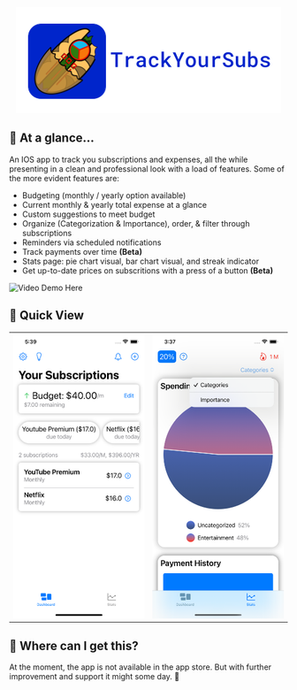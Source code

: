 <p align="center"><img alt="App Icon Ribbon" src="AppPics/AppRibbon.png" /></p>

## 👀 At a glance...
An IOS app to track you subscriptions and expenses, all the while presenting in a clean and professional look with a load of features. Some of the more evident features are:
* Budgeting (monthly / yearly option available)
* Current monthly & yearly total expense at a glance
* Custom suggestions to meet budget
* Organize (Categorization & Importance), order, & filter through subscriptions
* Reminders via scheduled notifications
* Track payments over time **(Beta)**
* Stats page: pie chart visual, bar chart visual, and streak indicator
* Get up-to-date prices on subscritions with a press of a button **(Beta)**

![Video Demo Here](https://youtu.be/KsTx-F70OOk)

## 🌁 Quick View
<table>
<tr>
  <td><img alt="Dashboard Image 1" src="AppPics/dash2Screen.png"></td>
  <td><img alt="Dashboard Image 2" src="AppPics/statsScreen.png"></td>
</tr>
</table>

## 🧾 Where can I get this?
At the moment, the app is not available in the app store. But with further improvement and support it might some day. 🤞

